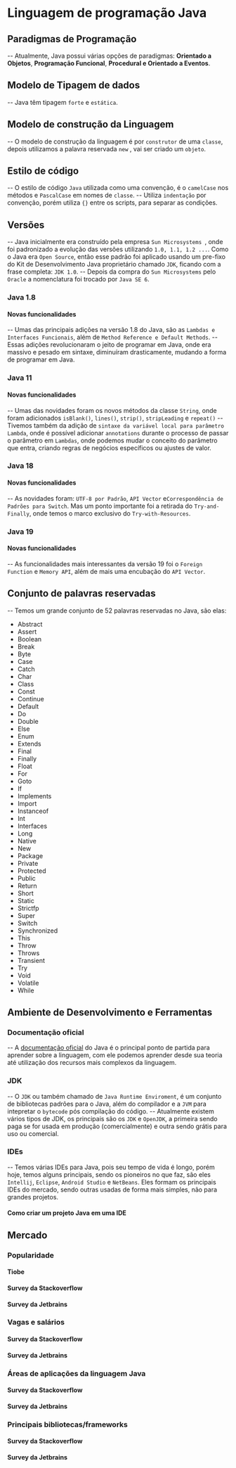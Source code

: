 # Linguagem de programação Java

  ## Paradigmas de Programação
-- Atualmente, Java possui várias opções de paradigmas: **Orientado a Objetos**, **Programação Funcional**, **Procedural e Orientado a Eventos**.

  ## Modelo de Tipagem de dados
-- Java têm tipagem ``forte`` e ``estática``.

  ## Modelo de construção da Linguagem
  -- O modelo de construção da linguagem é por ``construtor`` de uma ``classe``, depois utilizamos a palavra reservada ``new`` , vai ser criado um ``objeto``.

  ## Estilo de código
  -- O estilo de código ``Java`` utilizada como uma convenção, é o ``camelCase`` nos métodos e ``PascalCase`` em nomes de ``classe``.
  -- Utiliza ``indentação`` por convenção, porém utiliza ``{}`` entre os scripts, para separar as condições.
  ## Versões
  -- Java inicialmente era construído pela empresa ``Sun Microsystems ``, onde foi padronizado a evolução das versões utilizando ``1.0, 1.1, 1.2 ...``. Como o Java era ``Open Source``, então esse padrão foi aplicado usando um pre-fixo do Kit de Desenvolvimento Java proprietário chamado ``JDK``, ficando com a frase completa: ``JDK 1.0``.
  -- Depois da compra do ``Sun Microsystems``  pelo ``Oracle`` a nomenclatura foi trocado por ``Java SE 6``.
 ### Java 1.8

#### Novas funcionalidades
-- Umas das principais adições na versão 1.8 do Java, são as ``Lambdas e Interfaces Funcionais``, além de ``Method Reference e Default Methods``.
-- Essas adições revolucionaram o jeito de programar em Java, onde era massivo e pesado em sintaxe, diminuíram drasticamente, mudando a forma de programar em Java.
### Java 11

#### Novas funcionalidades
-- Umas das novidades foram os novos métodos da classe ``String``, onde foram adicionados ``isBlank()``, ``lines()``, ``strip()``, ``stripLeading`` e ``repeat()``
-- Tivemos também da adição de ``sintaxe da variável local para parâmetro Lambda``, onde é possível adicionar ``annotations`` durante o processo de passar o parâmetro em ``Lambdas``, onde podemos mudar o conceito do parâmetro que entra, criando regras de negócios específicos ou ajustes de valor.
### Java 18

#### Novas funcionalidades
-- As novidades foram: ``UTF-8 por Padrão``, ``API Vector`` e``Correspondência de Padrões para Switch``. Mas um ponto importante foi a retirada do ``Try-and-Finally``, onde temos o marco exclusivo do ``Try-with-Resources``.
### Java 19

#### Novas funcionalidades
-- As funcionalidades mais interessantes da versão 19 foi o ``Foreign Function`` e  ``Memory API``, além de mais uma encubação do ``API Vector``.
## Conjunto de palavras reservadas
-- Temos um grande conjunto de 52 palavras reservadas no Java, são elas:
-   Abstract
-   Assert
-   Boolean
-   Break
-   Byte
-   Case
-   Catch
-   Char
-   Class
-   Const
-   Continue
-   Default
-   Do
-   Double
-   Else
-   Enum
-   Extends
-   Final
-   Finally
-   Float
-   For
-   Goto
-   If
-   Implements
-   Import
-   Instanceof
-   Int
-   Interfaces
-   Long
-   Native
-   New
-   Package
-   Private
-   Protected
-   Public
-   Return
-   Short
-   Static
-   Strictfp
-   Super
-   Switch
-   Synchronized
-   This
-   Throw
-   Throws
-   Transient
-   Try
-   Void
-   Volatile
-   While
## Ambiente de Desenvolvimento e Ferramentas

### Documentação oficial
-- A [documentação oficial](https://www.java.com/pt-BR/) do Java é o principal ponto de partida para aprender sobre a linguagem, com ele podemos aprender desde sua teoria até utilização dos recursos mais complexos da linguagem. 
### JDK
-- O ``JDK`` ou também chamado de ``Java Runtime Enviroment``, é um conjunto de bibliotecas padrões para o Java, além do compilador e a ``JVM`` para intepretar o ``bytecode`` pós compilação do código.
-- Atualmente existem vários tipos de JDK, os principais são os ``JDK`` e ``OpenJDK``, a primeira sendo paga se for usada em produção (comercialmente) e outra sendo grátis para uso ou comercial.
### IDEs
-- Temos várias IDEs para Java, pois seu tempo de vida é longo, porém hoje, temos alguns principais, sendo os pioneiros no que faz, são eles ``Intellij``, ``Eclipse``, ``Android Studio`` e ``NetBeans``. Eles formam os principais IDEs do mercado, sendo outras usadas de forma mais simples, não para grandes projetos.
 #### Como criar um projeto Java em uma IDE
  ## Mercado
   ### Popularidade 
 #### Tiobe
 #### Survey da Stackoverflow 
 #### Survey da Jetbrains 
  ### Vagas e salários 
  #### Survey da Stackoverflow 
  #### Survey da Jetbrains  
  ### Áreas de aplicações da linguagem Java 
   #### Survey da Stackoverflow 
 #### Survey da Jetbrains  
  ### Principais bibliotecas/frameworks 
 #### Survey da Stackoverflow 
 #### Survey da Jetbrains  

